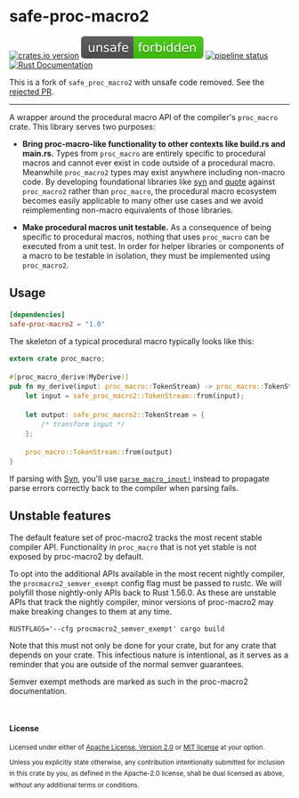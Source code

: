 safe-proc-macro2
========
[![crates.io version](https://img.shields.io/crates/v/safe-proc-macro2.svg)](https://crates.io/crates/safe-proc-macro2)
[![unsafe forbidden](https://raw.githubusercontent.com/mleonhard/safe-proc-macro2/main/unsafe-forbidden-success.svg)](https://github.com/rust-secure-code/safety-dance/)
[![pipeline status](https://github.com/mleonhard/safe-proc-macro2/workflows/CI/badge.svg)](https://github.com/mleonhard/safe-proc-macro2/actions)
[![Rust Documentation](https://img.shields.io/badge/api-rustdoc-blue.svg)](https://docs.rs/safe-proc-macro2)

This is a fork of `safe_proc_macro2` with unsafe code removed.
See the [rejected PR](https://github.com/alexcrichton/proc-macro2/pull/261).

----
A wrapper around the procedural macro API of the compiler's `proc_macro` crate.
This library serves two purposes:

- **Bring proc-macro-like functionality to other contexts like build.rs and
  main.rs.** Types from `proc_macro` are entirely specific to procedural macros
  and cannot ever exist in code outside of a procedural macro. Meanwhile
  `proc_macro2` types may exist anywhere including non-macro code. By developing
  foundational libraries like [syn] and [quote] against `proc_macro2` rather
  than `proc_macro`, the procedural macro ecosystem becomes easily applicable to
  many other use cases and we avoid reimplementing non-macro equivalents of
  those libraries.

- **Make procedural macros unit testable.** As a consequence of being specific
  to procedural macros, nothing that uses `proc_macro` can be executed from a
  unit test. In order for helper libraries or components of a macro to be
  testable in isolation, they must be implemented using `proc_macro2`.

[syn]: https://github.com/dtolnay/syn
[quote]: https://github.com/dtolnay/quote

## Usage

```toml
[dependencies]
safe-proc-macro2 = "1.0"
```

The skeleton of a typical procedural macro typically looks like this:

```rust
extern crate proc_macro;

#[proc_macro_derive(MyDerive)]
pub fn my_derive(input: proc_macro::TokenStream) -> proc_macro::TokenStream {
    let input = safe_proc_macro2::TokenStream::from(input);

    let output: safe_proc_macro2::TokenStream = {
        /* transform input */
    };

    proc_macro::TokenStream::from(output)
}
```

If parsing with [Syn], you'll use [`parse_macro_input!`] instead to propagate
parse errors correctly back to the compiler when parsing fails.

[`parse_macro_input!`]: https://docs.rs/syn/2.0/syn/macro.parse_macro_input.html

## Unstable features

The default feature set of proc-macro2 tracks the most recent stable compiler
API. Functionality in `proc_macro` that is not yet stable is not exposed by
proc-macro2 by default.

To opt into the additional APIs available in the most recent nightly compiler,
the `procmacro2_semver_exempt` config flag must be passed to rustc. We will
polyfill those nightly-only APIs back to Rust 1.56.0. As these are unstable APIs
that track the nightly compiler, minor versions of proc-macro2 may make breaking
changes to them at any time.

```
RUSTFLAGS='--cfg procmacro2_semver_exempt' cargo build
```

Note that this must not only be done for your crate, but for any crate that
depends on your crate. This infectious nature is intentional, as it serves as a
reminder that you are outside of the normal semver guarantees.

Semver exempt methods are marked as such in the proc-macro2 documentation.

<br>

#### License

<sup>
Licensed under either of <a href="LICENSE-APACHE">Apache License, Version
2.0</a> or <a href="LICENSE-MIT">MIT license</a> at your option.
</sup>

<br>

<sub>
Unless you explicitly state otherwise, any contribution intentionally submitted
for inclusion in this crate by you, as defined in the Apache-2.0 license, shall
be dual licensed as above, without any additional terms or conditions.
</sub>
